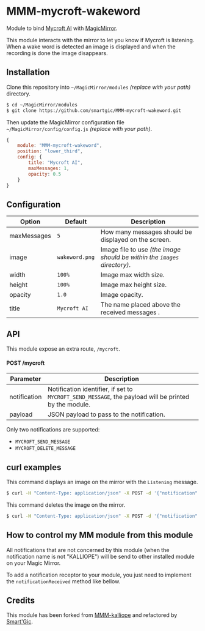# MMM-mycroft-wakeword

Module to bind [Mycroft AI](https://mycroft.ai/) with [MagicMirror](https://magicmirror.builders/).

This module interacts with the mirror to let you know if Mycroft is listening. When a wake word is detected an image is displayed and when the recording is done the image disappears.

## Installation

Clone this repository into `~/MagicMirror/modules` *(replace with your path)* directory.

```bash
$ cd ~/MagicMirror/modules
$ git clone https://github.com/smartgic/MMM-mycroft-wakeword.git
```

Then update the MagicMirror configuration file `~/MagicMirror/config/config.js` *(replace with your path)*.

```js
{
    module: "MMM-mycroft-wakeword",
    position: "lower_third",
    config: {
        title: "Mycroft AI",
        maxMessages: 1,
        opacity: 0.5
    }
}
```

## Configuration

| Option       | Default        | Description                                                              |
|--------------|----------------|--------------------------------------------------------------------------|
| maxMessages  | `5`            | How many messages should be displayed on the screen.                     |
| image        | `wakeword.png` | Image file to use *(the image should be within the `images` directory)*. |
| width        | `100%`         | Image max width size.                                                    |
| height       | `100%`         | Image max height size.                                                   |
| opacity      | `1.0`          | Image opacity.                                                           |
| title        | `Mycroft AI`   | The name placed above the received messages .                            |

## API

This module expose an extra route, `/mycroft`.
#### POST /mycroft

| Parameter    | Description                                                                                           |
|--------------|-------------------------------------------------------------------------------------------------------|
| notification | Notification identifier, if set to `MYCROFT_SEND_MESSAGE`, the payload will be printed by the module. |
| payload      | JSON payload to pass to the notification.                                                             |

Only two notifications are supported:
- `MYCROFT_SEND_MESSAGE`
- `MYCROFT_DELETE_MESSAGE`

## curl examples

This command displays an image on the mirror with the `Listening` message.

```bash
$ curl -H "Content-Type: application/json" -X POST -d '{"notification":"MYCROFT_SEND_MESSAGE", "payload": "Listening"}' http://192.168.1.97:8080/mycroft
```

This command deletes the image on the mirror.

```bash
$ curl -H "Content-Type: application/json" -X POST -d '{"notification":"MYCROFT_DELETE_MESSAGE", "payload": "null"}' http://192.168.1.97:8080/mycroft
```

## How to control my MM module from this module

All notifications that are not concerned by this module (when the notification name is not "KALLIOPE") will be send to other installed module on your Magic Mirror.

To add a notification receptor to your module, you just need to implement the `notificationReceived` method like bellow.

## Credits

This module has been forked from [MMM-kalliope](https://github.com/kalliope-project/MMM-kalliope) and refactored by [Smart'Gic](https://smartgic.io).
